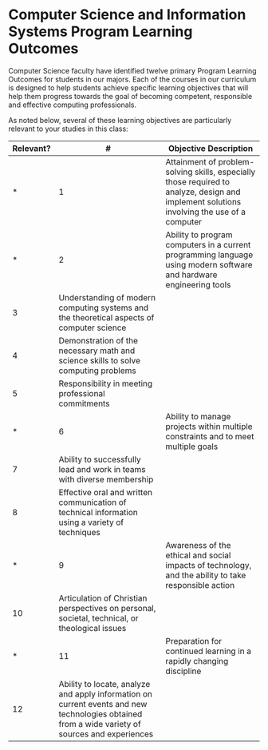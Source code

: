 # Computer Science and Information Systems Program Learning Outcomes

Computer Science faculty have identified twelve primary Program Learning Outcomes for students in our majors. Each of the courses in our curriculum is designed to help students achieve specific learning objectives that will help them progress towards the goal of becoming competent, responsible and effective computing professionals.

As noted below, several of these learning objectives are particularly relevant to your studies in this class:

Relevant?|#|Objective Description
-|-|-
\*|1|Attainment of problem-solving skills, especially those required to analyze, design and implement solutions involving the use of a computer
\*|2|Ability to program computers in a current programming language using modern software and hardware engineering tools
 |3|Understanding of modern computing systems and the theoretical aspects of computer science
 |4|Demonstration of the necessary math and science skills to solve computing problems
 |5|Responsibility in meeting professional commitments
\*|6|Ability to manage projects within multiple constraints and to meet multiple goals
 |7|Ability to successfully lead and work in teams with diverse membership
 |8|Effective oral and written communication of technical information using a variety of techniques
\*|9|Awareness of the ethical and social impacts of technology, and the ability to take responsible action
 |10|Articulation of Christian perspectives on personal, societal, technical, or theological issues
\*|11|Preparation for continued learning in a rapidly changing discipline
 |12|Ability to locate, analyze and apply information on current events and new technologies obtained from a wide variety of sources and experiences
 
